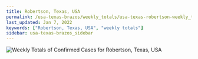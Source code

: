 ```yaml
---
title: Robertson, Texas, USA
permalink: /usa-texas-brazos/weekly_totals/usa-texas-robertson-weekly_totals.html
last_updated: Jan 7, 2022
keywords: ["Robertson, Texas, USA", "weekly totals"]
sidebar: usa-texas-brazos_sidebar
---
```


![Weekly Totals of Confirmed Cases for Robertson, Texas, USA](/covid_tracker/images/graphs/usa-texas-robertson-weekly_totals_graph.png)
